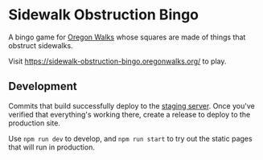 # Sidewalk Obstruction Bingo

A bingo game for [Oregon Walks](https://oregonwalks.org/) whose squares are made of things that obstruct sidewalks.

Visit https://sidewalk-obstruction-bingo.oregonwalks.org/ to play.

## Development

Commits that build successfully deploy to the [staging
server](https://sidewalk-obstruction-bingo-staging.yasskin.info). Once you've
verified that everything's working there, create a release to deploy to the
production site.

Use `npm run dev` to develop, and `npm run start` to try out the static pages
that will run in production.
